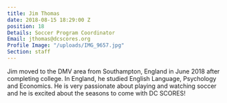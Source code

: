 ```yaml
---
title: Jim Thomas
date: 2018-08-15 18:29:00 Z
position: 18
Details: Soccer Program Coordinator
Email: jthomas@dcscores.org
Profile Image: "/uploads/IMG_9657.jpg"
Section: staff
---
```


Jim moved to the DMV area from Southampton, England in June 2018 after completing college. In England, he studied English Language, Psychology and Economics. He is very passionate about playing and watching soccer and he is excited about the seasons to come with DC SCORES!